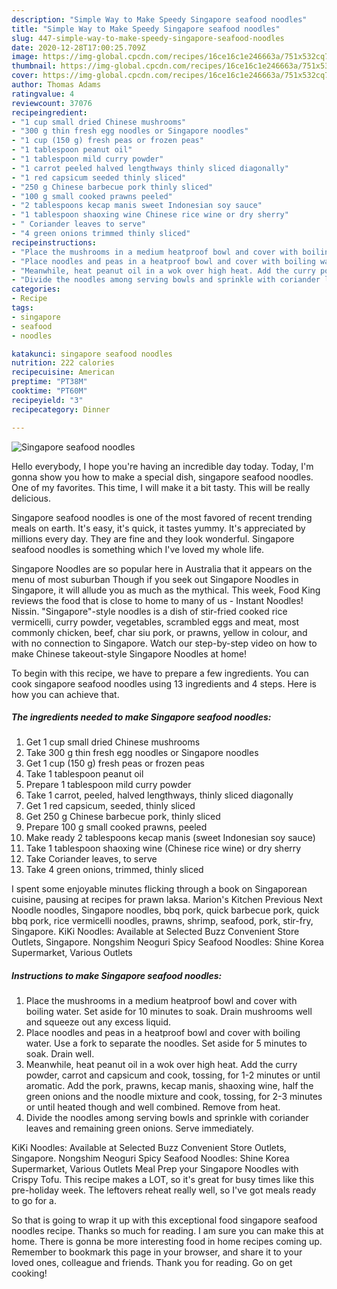 ```yaml
---
description: "Simple Way to Make Speedy Singapore seafood noodles"
title: "Simple Way to Make Speedy Singapore seafood noodles"
slug: 447-simple-way-to-make-speedy-singapore-seafood-noodles
date: 2020-12-28T17:00:25.709Z
image: https://img-global.cpcdn.com/recipes/16ce16c1e246663a/751x532cq70/singapore-seafood-noodles-recipe-main-photo.jpg
thumbnail: https://img-global.cpcdn.com/recipes/16ce16c1e246663a/751x532cq70/singapore-seafood-noodles-recipe-main-photo.jpg
cover: https://img-global.cpcdn.com/recipes/16ce16c1e246663a/751x532cq70/singapore-seafood-noodles-recipe-main-photo.jpg
author: Thomas Adams
ratingvalue: 4
reviewcount: 37076
recipeingredient:
- "1 cup small dried Chinese mushrooms"
- "300 g thin fresh egg noodles or Singapore noodles"
- "1 cup (150 g) fresh peas or frozen peas"
- "1 tablespoon peanut oil"
- "1 tablespoon mild curry powder"
- "1 carrot peeled halved lengthways thinly sliced diagonally"
- "1 red capsicum seeded thinly sliced"
- "250 g Chinese barbecue pork thinly sliced"
- "100 g small cooked prawns peeled"
- "2 tablespoons kecap manis sweet Indonesian soy sauce"
- "1 tablespoon shaoxing wine Chinese rice wine or dry sherry"
- " Coriander leaves to serve"
- "4 green onions trimmed thinly sliced"
recipeinstructions:
- "Place the mushrooms in a medium heatproof bowl and cover with boiling water. Set aside for 10 minutes to soak. Drain mushrooms well and squeeze out any excess liquid."
- "Place noodles and peas in a heatproof bowl and cover with boiling water. Use a fork to separate the noodles. Set aside for 5 minutes to soak. Drain well."
- "Meanwhile, heat peanut oil in a wok over high heat. Add the curry powder, carrot and capsicum and cook, tossing, for 1-2 minutes or until aromatic. Add the pork, prawns, kecap manis, shaoxing wine, half the green onions and the noodle mixture and cook, tossing, for 2-3 minutes or until heated though and well combined. Remove from heat."
- "Divide the noodles among serving bowls and sprinkle with coriander leaves and remaining green onions. Serve immediately."
categories:
- Recipe
tags:
- singapore
- seafood
- noodles

katakunci: singapore seafood noodles 
nutrition: 222 calories
recipecuisine: American
preptime: "PT38M"
cooktime: "PT60M"
recipeyield: "3"
recipecategory: Dinner

---
```



![Singapore seafood noodles](https://img-global.cpcdn.com/recipes/16ce16c1e246663a/751x532cq70/singapore-seafood-noodles-recipe-main-photo.jpg)

Hello everybody, I hope you're having an incredible day today. Today, I'm gonna show you how to make a special dish, singapore seafood noodles. One of my favorites. This time, I will make it a bit tasty. This will be really delicious.

Singapore seafood noodles is one of the most favored of recent trending meals on earth. It's easy, it's quick, it tastes yummy. It's appreciated by millions every day. They are fine and they look wonderful. Singapore seafood noodles is something which I've loved my whole life.

Singapore Noodles are so popular here in Australia that it appears on the menu of most suburban Though if you seek out Singapore Noodles in Singapore, it will allude you as much as the mythical. This week, Food King reviews the food that is close to home to many of us - Instant Noodles! Nissin. &#34;Singapore&#34;-style noodles is a dish of stir-fried cooked rice vermicelli, curry powder, vegetables, scrambled eggs and meat, most commonly chicken, beef, char siu pork, or prawns, yellow in colour, and with no connection to Singapore. Watch our step-by-step video on how to make Chinese takeout-style Singapore Noodles at home!


To begin with this recipe, we have to prepare a few ingredients. You can cook singapore seafood noodles using 13 ingredients and 4 steps. Here is how you can achieve that.

<!--inarticleads1-->

##### The ingredients needed to make Singapore seafood noodles:

1. Get 1 cup small dried Chinese mushrooms
1. Take 300 g thin fresh egg noodles or Singapore noodles
1. Get 1 cup (150 g) fresh peas or frozen peas
1. Take 1 tablespoon peanut oil
1. Prepare 1 tablespoon mild curry powder
1. Take 1 carrot, peeled, halved lengthways, thinly sliced diagonally
1. Get 1 red capsicum, seeded, thinly sliced
1. Get 250 g Chinese barbecue pork, thinly sliced
1. Prepare 100 g small cooked prawns, peeled
1. Make ready 2 tablespoons kecap manis (sweet Indonesian soy sauce)
1. Take 1 tablespoon shaoxing wine (Chinese rice wine) or dry sherry
1. Take  Coriander leaves, to serve
1. Take 4 green onions, trimmed, thinly sliced


I spent some enjoyable minutes flicking through a book on Singaporean cuisine, pausing at recipes for prawn laksa. Marion&#39;s Kitchen Previous Next Noodle noodles, Singapore noodles, bbq pork, quick barbecue pork, quick bbq pork, rice vermicelli noodles, prawns, shrimp, seafood, pork, stir-fry, Singapore. KiKi Noodles: Available at Selected Buzz Convenient Store Outlets, Singapore. Nongshim Neoguri Spicy Seafood Noodles: Shine Korea Supermarket, Various Outlets 

<!--inarticleads2-->

##### Instructions to make Singapore seafood noodles:

1. Place the mushrooms in a medium heatproof bowl and cover with boiling water. Set aside for 10 minutes to soak. Drain mushrooms well and squeeze out any excess liquid.
1. Place noodles and peas in a heatproof bowl and cover with boiling water. Use a fork to separate the noodles. Set aside for 5 minutes to soak. Drain well.
1. Meanwhile, heat peanut oil in a wok over high heat. Add the curry powder, carrot and capsicum and cook, tossing, for 1-2 minutes or until aromatic. Add the pork, prawns, kecap manis, shaoxing wine, half the green onions and the noodle mixture and cook, tossing, for 2-3 minutes or until heated though and well combined. Remove from heat.
1. Divide the noodles among serving bowls and sprinkle with coriander leaves and remaining green onions. Serve immediately.


KiKi Noodles: Available at Selected Buzz Convenient Store Outlets, Singapore. Nongshim Neoguri Spicy Seafood Noodles: Shine Korea Supermarket, Various Outlets Meal Prep your Singapore Noodles with Crispy Tofu. This recipe makes a LOT, so it&#39;s great for busy times like this pre-holiday week. The leftovers reheat really well, so I&#39;ve got meals ready to go for a. 

So that is going to wrap it up with this exceptional food singapore seafood noodles recipe. Thanks so much for reading. I am sure you can make this at home. There is gonna be more interesting food in home recipes coming up. Remember to bookmark this page in your browser, and share it to your loved ones, colleague and friends. Thank you for reading. Go on get cooking!

